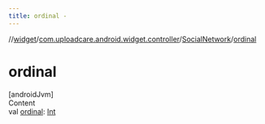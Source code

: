 ```yaml
---
title: ordinal -
---
```

//[widget](../../index.md)/[com.uploadcare.android.widget.controller](../index.md)/[SocialNetwork](index.md)/[ordinal](ordinal.md)



# ordinal  
[androidJvm]  
Content  
val [ordinal](ordinal.md): [Int](https://kotlinlang.org/api/latest/jvm/stdlib/kotlin/-int/index.html)  



